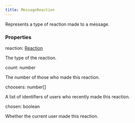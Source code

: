 ```yaml
---
title: MessageReaction
---
```


Represents a type of reaction made to a message.

### Properties

<div class="flex flex-col gap-3"><div><div class="flex gap-2"><div class="font-mono"><span class="font-bold">reaction</span><span class="opacity-50">:</span> <a href="/gh/types/reaction"  >Reaction</a></div></div><div class="pl-3"><div class="no-margin">

The type of the reaction.

</div></div></div><div><div class="flex gap-2"><div class="font-mono"><span class="font-bold">count</span><span class="opacity-50">:</span> <span>number</span></div></div><div class="pl-3"><div class="no-margin">

The number of those who made this reaction.

</div></div></div><div><div class="flex gap-2"><div class="font-mono"><span class="font-bold">choosers</span><span class="opacity-50">:</span> <span>number</span><span class="opacity-50">[]</span></div></div><div class="pl-3"><div class="no-margin">

A list of identifiers of users who recently made this reaction.

</div></div></div><div><div class="flex gap-2"><div class="font-mono"><span class="font-bold">chosen</span><span class="opacity-50">:</span> <span>boolean</span></div></div><div class="pl-3"><div class="no-margin">

Whether the current user made this reaction.

</div></div></div></div>

